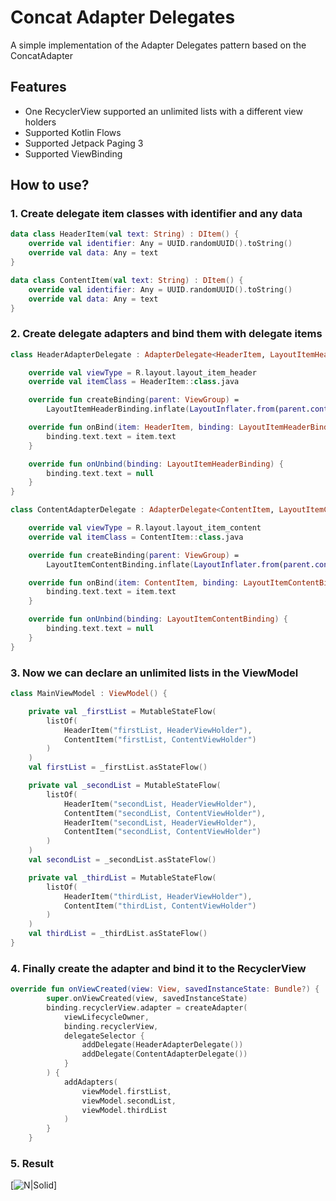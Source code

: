 # Concat Adapter Delegates

A simple implementation of the Adapter Delegates pattern based on the ConcatAdapter

## Features

- One RecyclerView supported an unlimited lists with a different view holders
- Supported Kotlin Flows
- Supported Jetpack Paging 3
- Supported ViewBinding

## How to use?

### 1. Create delegate item classes with identifier and any data
```kotlin
data class HeaderItem(val text: String) : DItem() {
    override val identifier: Any = UUID.randomUUID().toString()
    override val data: Any = text
}
```
```kotlin
data class ContentItem(val text: String) : DItem() {
    override val identifier: Any = UUID.randomUUID().toString()
    override val data: Any = text
}
```
### 2. Create delegate adapters and bind them with delegate items
```kotlin
class HeaderAdapterDelegate : AdapterDelegate<HeaderItem, LayoutItemHeaderBinding>() {

    override val viewType = R.layout.layout_item_header
    override val itemClass = HeaderItem::class.java

    override fun createBinding(parent: ViewGroup) =
        LayoutItemHeaderBinding.inflate(LayoutInflater.from(parent.context), parent, false)

    override fun onBind(item: HeaderItem, binding: LayoutItemHeaderBinding, position: Int, payloads: List<Any>) {
        binding.text.text = item.text
    }

    override fun onUnbind(binding: LayoutItemHeaderBinding) {
        binding.text.text = null
    }
}
```
```kotlin
class ContentAdapterDelegate : AdapterDelegate<ContentItem, LayoutItemContentBinding>() {

    override val viewType = R.layout.layout_item_content
    override val itemClass = ContentItem::class.java

    override fun createBinding(parent: ViewGroup) =
        LayoutItemContentBinding.inflate(LayoutInflater.from(parent.context), parent, false)

    override fun onBind(item: ContentItem, binding: LayoutItemContentBinding, position: Int, payloads: List<Any>) {
        binding.text.text = item.text
    }

    override fun onUnbind(binding: LayoutItemContentBinding) {
        binding.text.text = null
    }
}
```
### 3. Now we can declare an unlimited lists in the ViewModel
```kotlin
class MainViewModel : ViewModel() {

    private val _firstList = MutableStateFlow(
        listOf(
            HeaderItem("firstList, HeaderViewHolder"),
            ContentItem("firstList, ContentViewHolder")
        )
    )
    val firstList = _firstList.asStateFlow()

    private val _secondList = MutableStateFlow(
        listOf(
            HeaderItem("secondList, HeaderViewHolder"),
            ContentItem("secondList, ContentViewHolder"),
            HeaderItem("secondList, HeaderViewHolder"),
            ContentItem("secondList, ContentViewHolder")
        )
    )
    val secondList = _secondList.asStateFlow()

    private val _thirdList = MutableStateFlow(
        listOf(
            HeaderItem("thirdList, HeaderViewHolder"),
            ContentItem("thirdList, ContentViewHolder")
        )
    )
    val thirdList = _thirdList.asStateFlow()
}
```
### 4. Finally create the adapter and bind it to the RecyclerView
```kotlin
override fun onViewCreated(view: View, savedInstanceState: Bundle?) {
        super.onViewCreated(view, savedInstanceState)
        binding.recyclerView.adapter = createAdapter(
            viewLifecycleOwner,
            binding.recyclerView,
            delegateSelector {
                addDelegate(HeaderAdapterDelegate())
                addDelegate(ContentAdapterDelegate())
            }
        ) {
            addAdapters(
                viewModel.firstList,
                viewModel.secondList,
                viewModel.thirdList
            )
        }
    }
```
### 5. Result
[![N|Solid](https://i.ibb.co/ByYNsSY/Concat-Adapter-Delegates-Main-View-Model-kt-Concat-Adapter-Delegates-app-2021-12-25-12-47-05.png)]